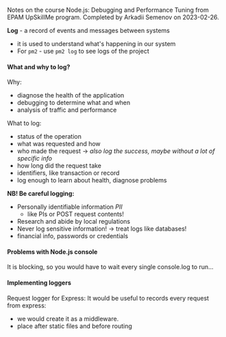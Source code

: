 Notes on the course Node.js: Debugging and Performance Tuning from EPAM UpSkillMe program. Completed by Arkadii Semenov on 2023-02-26.

**Log** - a record of events and messages between systems

-  it is used to understand what's happening in our system
-  For `pm2` - use `pm2 log` to see logs of the project

#### What and why to log?

Why:

-  diagnose the health of the application
-  debugging to determine what and when
-  analysis of traffic and performance

What to log:

-  status of the operation
-  what was requested and how
-  who made the request -> _also log the success, maybe without a lot of specific info_
-  how long did the request take
-  identifiers, like transaction or record
-  log enough to learn about health, diagnose problems

**NB! Be careful logging:**

-  Personally identifiable information _PII_
   -  like PIs or POST request contents!
-  Research and abide by local regulations
-  Never log sensitive information! -> treat logs like databases!
-  financial info, passwords or credentials

#### Problems with Node.js console

It is blocking, so you would have to wait every single console.log to run...

#### Implementing loggers

Request logger for Express:
It would be useful to records every request from express:

-  we would create it as a middleware.
-  place after static files and before routing
